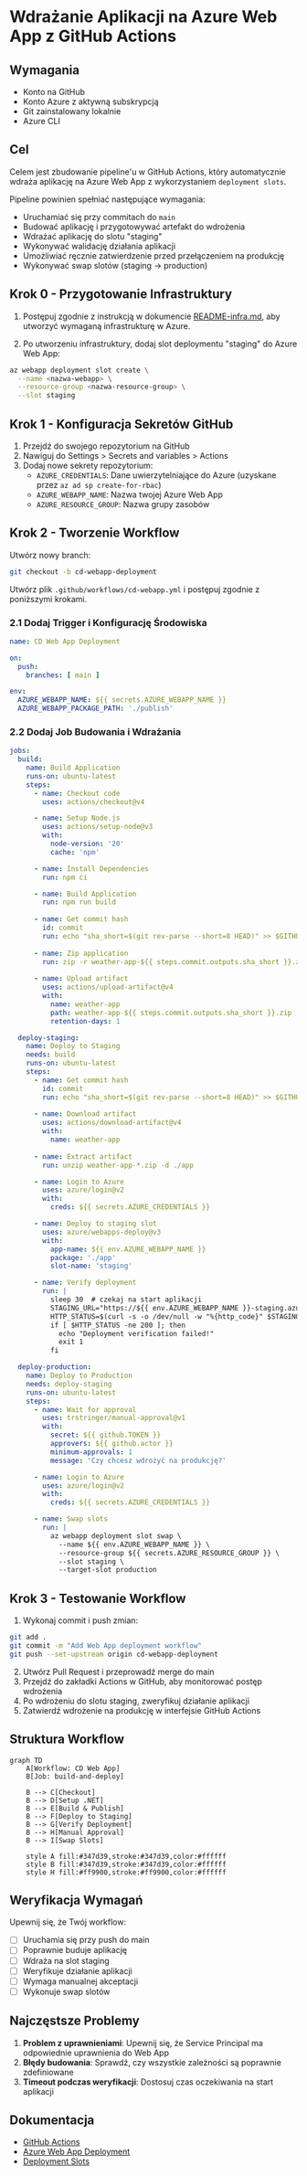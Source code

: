 # Wdrażanie Aplikacji na Azure Web App z GitHub Actions

## Wymagania

- Konto na GitHub
- Konto Azure z aktywną subskrypcją
- Git zainstalowany lokalnie
- Azure CLI

## Cel

Celem jest zbudowanie pipeline'u w GitHub Actions, który automatycznie wdraża aplikację na Azure Web App z wykorzystaniem `deployment slots`.

Pipeline powinien spełniać następujące wymagania:
- Uruchamiać się przy commitach do `main`
- Budować aplikację i przygotowywać artefakt do wdrożenia
- Wdrażać aplikację do slotu "staging"
- Wykonywać walidację działania aplikacji
- Umożliwiać ręcznie zatwierdzenie przed przełączeniem na produkcję
- Wykonywać swap slotów (staging -> production)

## Krok 0 - Przygotowanie Infrastruktury

1. Postępuj zgodnie z instrukcją w dokumencie [README-infra.md](README-infra.md), aby utworzyć wymaganą infrastrukturę w Azure.

2. Po utworzeniu infrastruktury, dodaj slot deploymentu "staging" do Azure Web App:

```bash
az webapp deployment slot create \
  --name <nazwa-webapp> \
  --resource-group <nazwa-resource-group> \
  --slot staging
```

## Krok 1 - Konfiguracja Sekretów GitHub

1. Przejdź do swojego repozytorium na GitHub
2. Nawiguj do Settings > Secrets and variables > Actions
3. Dodaj nowe sekrety repozytorium:
   - `AZURE_CREDENTIALS`: Dane uwierzytelniające do Azure (uzyskane przez `az ad sp create-for-rbac`)
   - `AZURE_WEBAPP_NAME`: Nazwa twojej Azure Web App
   - `AZURE_RESOURCE_GROUP`: Nazwa grupy zasobów

## Krok 2 - Tworzenie Workflow

Utwórz nowy branch:

```bash
git checkout -b cd-webapp-deployment
```

Utwórz plik `.github/workflows/cd-webapp.yml` i postępuj zgodnie z poniższymi krokami.

### 2.1 Dodaj Trigger i Konfigurację Środowiska

```yaml
name: CD Web App Deployment

on:
  push:
    branches: [ main ]

env:
  AZURE_WEBAPP_NAME: ${{ secrets.AZURE_WEBAPP_NAME }}
  AZURE_WEBAPP_PACKAGE_PATH: './publish'
```

### 2.2 Dodaj Job Budowania i Wdrażania

```yaml
jobs:
  build:
    name: Build Application
    runs-on: ubuntu-latest
    steps:
      - name: Checkout code
        uses: actions/checkout@v4

      - name: Setup Node.js
        uses: actions/setup-node@v3
        with:
          node-version: '20'
          cache: 'npm'

      - name: Install Dependencies
        run: npm ci

      - name: Build Application
        run: npm run build
        
      - name: Get commit hash
        id: commit
        run: echo "sha_short=$(git rev-parse --short=8 HEAD)" >> $GITHUB_OUTPUT
        
      - name: Zip application
        run: zip -r weather-app-${{ steps.commit.outputs.sha_short }}.zip ./* -r
        
      - name: Upload artifact
        uses: actions/upload-artifact@v4
        with:
          name: weather-app
          path: weather-app-${{ steps.commit.outputs.sha_short }}.zip
          retention-days: 1

  deploy-staging:
    name: Deploy to Staging
    needs: build
    runs-on: ubuntu-latest
    steps:
      - name: Get commit hash
        id: commit
        run: echo "sha_short=$(git rev-parse --short=8 HEAD)" >> $GITHUB_OUTPUT
      
      - name: Download artifact
        uses: actions/download-artifact@v4
        with:
          name: weather-app
          
      - name: Extract artifact
        run: unzip weather-app-*.zip -d ./app

      - name: Login to Azure
        uses: azure/login@v2
        with:
          creds: ${{ secrets.AZURE_CREDENTIALS }}

      - name: Deploy to staging slot
        uses: azure/webapps-deploy@v3
        with:
          app-name: ${{ env.AZURE_WEBAPP_NAME }}
          package: './app'
          slot-name: 'staging'

      - name: Verify deployment
        run: |
          sleep 30  # czekaj na start aplikacji
          STAGING_URL="https://${{ env.AZURE_WEBAPP_NAME }}-staging.azurewebsites.net"
          HTTP_STATUS=$(curl -s -o /dev/null -w "%{http_code}" $STAGING_URL)
          if [ $HTTP_STATUS -ne 200 ]; then
            echo "Deployment verification failed!"
            exit 1
          fi

  deploy-production:
    name: Deploy to Production
    needs: deploy-staging
    runs-on: ubuntu-latest
    steps:
      - name: Wait for approval
        uses: trstringer/manual-approval@v1
        with:
          secret: ${{ github.TOKEN }}
          approvers: ${{ github.actor }}
          minimum-approvals: 1
          message: 'Czy chcesz wdrożyć na produkcję?'

      - name: Login to Azure
        uses: azure/login@v2
        with:
          creds: ${{ secrets.AZURE_CREDENTIALS }}

      - name: Swap slots
        run: |
          az webapp deployment slot swap \
            --name ${{ env.AZURE_WEBAPP_NAME }} \
            --resource-group ${{ secrets.AZURE_RESOURCE_GROUP }} \
            --slot staging \
            --target-slot production
```

## Krok 3 - Testowanie Workflow

1. Wykonaj commit i push zmian:
```bash
git add .
git commit -m "Add Web App deployment workflow"
git push --set-upstream origin cd-webapp-deployment
```

2. Utwórz Pull Request i przeprowadź merge do main
3. Przejdź do zakładki Actions w GitHub, aby monitorować postęp wdrożenia
4. Po wdrożeniu do slotu staging, zweryfikuj działanie aplikacji
5. Zatwierdź wdrożenie na produkcję w interfejsie GitHub Actions

## Struktura Workflow

```mermaid
graph TD
    A[Workflow: CD Web App]
    B[Job: build-and-deploy]
    
    B --> C[Checkout]
    B --> D[Setup .NET]
    B --> E[Build & Publish]
    B --> F[Deploy to Staging]
    B --> G[Verify Deployment]
    B --> H[Manual Approval]
    B --> I[Swap Slots]
    
    style A fill:#347d39,stroke:#347d39,color:#ffffff
    style B fill:#347d39,stroke:#347d39,color:#ffffff
    style H fill:#ff9900,stroke:#ff9900,color:#ffffff
```

## Weryfikacja Wymagań

Upewnij się, że Twój workflow:
- [ ] Uruchamia się przy push do main
- [ ] Poprawnie buduje aplikację
- [ ] Wdraża na slot staging
- [ ] Weryfikuje działanie aplikacji
- [ ] Wymaga manualnej akceptacji
- [ ] Wykonuje swap slotów

## Najczęstsze Problemy

1. **Problem z uprawnieniami**: Upewnij się, że Service Principal ma odpowiednie uprawnienia do Web App
2. **Błędy budowania**: Sprawdź, czy wszystkie zależności są poprawnie zdefiniowane
3. **Timeout podczas weryfikacji**: Dostosuj czas oczekiwania na start aplikacji

## Dokumentacja

- [GitHub Actions](https://docs.github.com/en/actions)
- [Azure Web App Deployment](https://docs.microsoft.com/en-us/azure/app-service/deploy-github-actions)
- [Deployment Slots](https://docs.microsoft.com/en-us/azure/app-service/deploy-staging-slots)